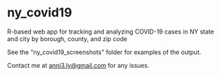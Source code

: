 # ny_covid19
R-based web app for tracking and analyzing COVID-19 cases in NY state and city by borough, county, and zip code

See the "ny_covid19_screenshots" folder for examples of the output.

Contact me at anni3.ly@gmail.com for any issues.
